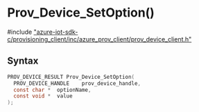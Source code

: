 # Prov_Device_SetOption()

\#include ["azure-iot-sdk-c/provisioning_client/inc/azure_prov_client/prov_device_client.h"](../iot-c-ref-prov-device-client-h.md)  

## Syntax

```C
PROV_DEVICE_RESULT Prov_Device_SetOption(
  PROV_DEVICE_HANDLE	prov_device_handle,
  const char *	optionName,
  const void *	value
);

```

